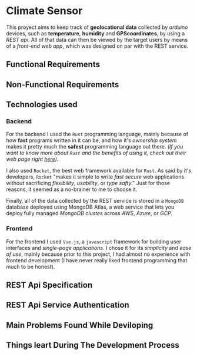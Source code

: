# Climate Sensor

This proyect aims to keep track of **geolocational data** collected by
*arduino* devices, such as **temperature**, **humidity** and 
**GPScoordinates**, by using a *REST api*. All of that data can then be
viewed by the target users by means of a *front-end web app*, which was
designed on par with the REST service.

## Functional Requirements

## Non-Functional Requirements

## Technologies used

### Backend
For the backend I used the `Rust` programming language, mainly
because of how **fast** programs written in it can be, and how it's
*ownership system* makes it pretty much the **safest** programming
language out there. *(If you want to know more about `Rust` and the
benefits of using it, check out their web page right 
[here](https://wwwrust-lang.org/))*.

I also used `Rocket`, the best web framework available for `Rust`. As
said by it's developers, `Rocket` "makes it simple to write *fast*
*secure* web applications without sacrificing *flexibility*,
*usability*, or *type safty*." Just for those reasons, it seemed as a
no-brainer to me to choose it.

Finally, all of the data collected by the REST service is stored in a
`MongoDB` database deployed using MongoDB Atlas, a web service that lets
you deploy fully managed *MongoDB clustes* across *AWS*, *Azure*, or
*GCP*. 

### Frontend
For the frontend I used `Vue.js`, a `javascript` framework for building
user interfaces and *single-page applications*. I chose it for its
*simplicity* and *ease of use*, mainly because prior to this project, I
had almost no experience with frontend development (I have never really
liked frontend programming that much to be honest).

## REST Api Specification

## REST Api Service Authentication

## Main Problems Found While Deviloping

## Things leart During The Development Process

## 